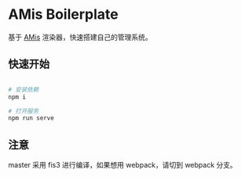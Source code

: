 AMis Boilerplate
==========================

基于 [AMis](https://github.com/baidu/amis) 渲染器，快速搭建自己的管理系统。

## 快速开始

```bash

# 安装依赖
npm i

# 打开服务
npm run serve
```


## 注意

master 采用 fis3 进行编译，如果想用 webpack，请切到 webpack 分支。
